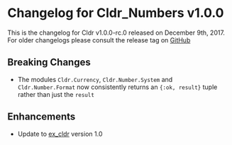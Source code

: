 # Changelog for Cldr_Numbers v1.0.0

This is the changelog for Cldr v1.0.0-rc.0 released on December 9th, 2017.  For older changelogs please consult the release tag on [GitHub](https://github.com/kipcole9/cldr_numbers/tags)

## Breaking Changes

* The modules `Cldr.Currency`, `Cldr.Number.System` and `Cldr.Number.Format` now consistently returns an `{:ok, result}` tuple rather than just the `result`

## Enhancements

* Update to [ex_cldr](https://hex.pm/packages/ex_cldr) version 1.0




